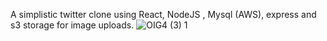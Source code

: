 A simplistic twitter clone using React, NodeJS , Mysql (AWS), express and s3 storage for image uploads. 
![OIG4 (3) 1](https://github.com/001elias/Hare-FinalProject/assets/87620595/d2f6b8f3-0973-4611-afe2-9c659fa25123)
